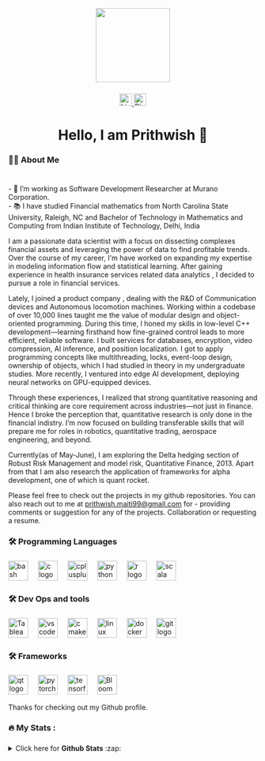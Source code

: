 <div align="center">
  <img height="150" src="https://media.giphy.com/media/M9gbBd9nbDrOTu1Mqx/giphy.gif"  />
</div>

###

<div align="center">
  <a href="https://www.linkedin.com/in/prithwish-maiti/" target="_blank">
    <img
      src="https://img.shields.io/static/v1?message=LinkedIn&logo=linkedin&label=&color=0077B5&logoColor=white&labelColor=&style=for-the-badge"
      height="25"
      alt="LinkedIn logo"
    />
  </a>
  <a href="https://discord.com/users/799513886998134806" target="_blank">
    <img
      src="https://img.shields.io/static/v1?message=Discord&logo=discord&label=&color=7289DA&logoColor=white&style=for-the-badge"
      height="25"
      alt="Discord badge"
    />
  </a>
</div>

###

<h1 align="center">Hello, I am Prithwish 👋</h1>

###

<h3 align="left">👩‍💻  About Me</h3>

###

<p align="left"><br>- 🔭 I’m working as Software Development Researcher at Murano Corporation.<br>- 📚 I have studied Financial mathematics from North Carolina State University, Raleigh, NC
and Bachelor of Technology in Mathematics and Computing from Indian Institute of Technology, Delhi, India
</p>

<p align="left">
I am a passionate data scientist with a focus on dissecting complexes financial assets and leveraging the power of data to find profitable trends. Over the course of my career, I'm have worked on expanding my expertise in modeling information flow and statistical learning. After gaining experience in health insurance services related data analytics , I decided to pursue a role in financial services.
</p>

<p align="left">
Lately, I joined a product company , dealing with the R&D of Communication devices and Autonomous locomotion machines.  Working within a codebase of over 10,000 lines taught me the value of modular design and object-oriented programming. During this time, I honed my skills in low-level C++ development—learning firsthand how fine-grained control leads to more efficient, reliable software. I built services for databases, encryption, video compression, AI inference, and position localization. I got to apply programming concepts like multithreading, locks, event-loop design, ownership of objects, which I had studied in theory in my undergraduate studies. More recently, I ventured into edge AI development, deploying neural networks on GPU-equipped devices. 
</p>

<p align="left">
  Through these experiences, I realized that strong quantitative reasoning and critical thinking are core requirement across industries—not just in finance. Hence I broke the perception that, quantitative research is only done in the financial indistry. I’m now focused on building transferable skills that will prepare me for roles in robotics, quantitative trading, aerospace engineering, and beyond.
</p>

<p align="left"> 
  Currently(as of May-June), I am exploring the Delta hedging section of Robust Risk Management and model risk, Quantitative Finance, 2013. Apart from that I am also research the application of frameworks for alpha development, one of which is quant rocket.
</p>

<p align="left"> 
  Please feel free to check out the projects in my github repositories. You can also reach out to me at 
  <a href="mailto:prithwish.maiti99@gmail.com">prithwish.maiti99@gmail.com</a> for -
providing comments or suggestion for any of the projects.
Collaboration or requesting a resume.
</p>

###

<h3 align="left">🛠 Programming Languages </h3>

###

<div align="left">
  <img src="https://skillicons.dev/icons?i=bash" height="40" alt="bash logo"  />
  <img width="12" />
  <img src="https://skillicons.dev/icons?i=c" height="40" alt="c logo"  />
  <img width="12" />
  <img src="https://skillicons.dev/icons?i=cpp" height="40" alt="cplusplus logo"  />
  <img width="12" />
  <img src="https://skillicons.dev/icons?i=py" height="40" alt="python logo"  />
  <img width="12" />
  <img src="https://skillicons.dev/icons?i=r" height="40" alt="r logo"  />
  <img width="12" />
  <img src="https://skillicons.dev/icons?i=scala" height="40" alt="scala logo"  />
</div>

###

<h3 align="left">🛠 Dev Ops and tools</h3>

###

<div align="left">
  <img src="https://cdn.jsdelivr.net/npm/simple-icons@v8/icons/tableau.svg" alt="Tableau" width="40" height="40" />
  <img width="12" />
  <img src="https://skillicons.dev/icons?i=vscode" height="40" alt="vscode logo"  />
  <img width="12" />
  <img src="https://skillicons.dev/icons?i=cmake" height="40" alt="cmake logo"  />
  <img width="12" />
  <img src="https://skillicons.dev/icons?i=linux" height="40" alt="linux logo"  />
  <img width="12" />
  <img src="https://cdn.jsdelivr.net/gh/devicons/devicon/icons/docker/docker-plain-wordmark.svg" height="40" alt="docker logo"  />
  <img width="12" />
   <img src="https://skillicons.dev/icons?i=git" height="40" alt="git logo"  />
  <img width="12" />
</div>

###

<h3 align="left">🛠 Frameworks</h3>

###

<div align="left">
  <img src="https://skillicons.dev/icons?i=qt" height="40" alt="qt logo"  />
  <img width="12" />
  <img src="https://skillicons.dev/icons?i=pytorch" height="40" alt="pytorch logo"  />
  <img width="12" />
  <img src="https://skillicons.dev/icons?i=tensorflow" height="40" alt="tensorflow logo"  />
  <img width="12" />
  <img src="https://cdn.jsdelivr.net/npm/simple-icons@14.12.3/icons/bloomberg.svg" height="40"  alt="Bloomberg" />
</div>

Thanks for checking out my Github profile.

###

<h3 align="left">🔥   My Stats :</h3>

###

<details>
  <summary>Click here for <b>Github Stats</b>  :zap:</summary>
<p>&nbsp;<img align="center" src="https://github-readme-stats.vercel.app/api?username=suryasashankgundepudi&show_icons=true&theme=cobalt&locale=en" alt="suryasashankgundepudi" /></p>

<p><img align="center" src="https://github-readme-streak-stats.herokuapp.com/?user=suryasashankgundepudi&" alt="suryasashankgundepudi" /></p>
</details>

